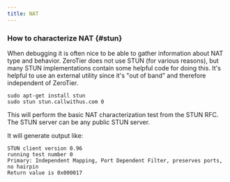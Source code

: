 ```yaml
---
title: NAT
---
```


### How to characterize NAT {#stun}

When debugging it is often nice to be able to gather information about NAT type and behavior. ZeroTier does not use STUN (for various reasons), but many STUN implementations contain some helpful code for doing this. It's helpful to use an external utility since it's "out of band" and therefore independent of ZeroTier.

```
sudo apt-get install stun
sudo stun stun.callwithus.com 0
```

This will perform the basic NAT characterization test from the STUN RFC. The STUN server can be any public STUN server.

It will generate output like:

```
STUN client version 0.96
running test number 0
Primary: Independent Mapping, Port Dependent Filter, preserves ports, no hairpin
Return value is 0x000017
```
